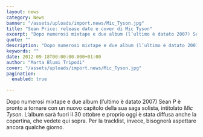 ```yaml
---
layout: news
category: News
banner: "/assets/uploads/import.news/Mic_Tyson.jpg"
title: "Sean Price: release date e cover di Mic Tyson"
excerpt: "Dopo numerosi mixtape e due album (l’ultimo è datato 2007) Sean P è pronto a tornare con un nuovo capitolo della sua saga solista, intitolato Mic Tyson. L’album sarà fuori il 30 ottobre e proprio oggi è stata diffusa anche la copertina, che vedete qui sopra. Per la tracklist, invece, bisognerà aspettare ancora qualche giorno"
quote: ""
description: "Dopo numerosi mixtape e due album (l’ultimo è datato 2007) Sean P è pronto a tornare con un nuovo capitolo della sua saga solista, intitolato Mic Tyson. L’album sarà fuori il 30 ottobre e proprio oggi è stata diffusa anche la copertina, che vedete qui sopra. Per la tracklist, invece, bisognerà aspettare ancora qualche giorno"
keywords: ""
date: 2012-09-18T00:00:00.000+01:00
author: "Marta Blumi Tripodi"
cover: "/assets/uploads/import.news/Mic_Tyson.jpg"
pagination:
  enabled: true

---
```


Dopo numerosi mixtape e due album (l’ultimo è datato 2007) Sean P è pronto a tornare con un nuovo capitolo della sua saga solista, intitolato _Mic Tyson_. L’album sarà fuori il 30 ottobre e proprio oggi è stata diffusa anche la copertina, che vedete qui sopra. Per la tracklist, invece, bisognerà aspettare ancora qualche giorno.